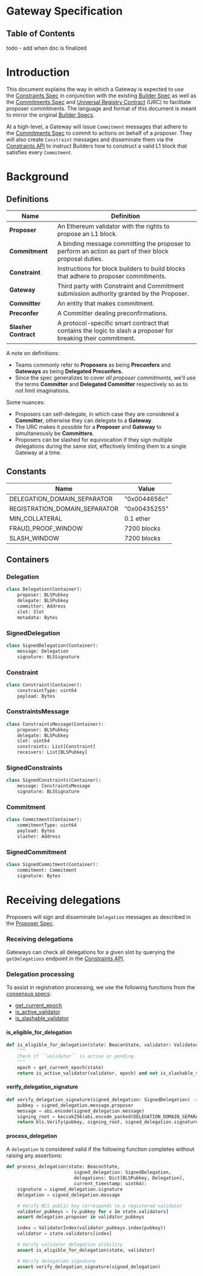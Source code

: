 # Gateway Specification

## Table of Contents
todo - add when doc is finalized

# Introduction

This document explains the way in which a Gateway is expected to use the [Constraints Spec](https://eth-fabric.github.io/constraints-specs/) in conjunction with the existing [Builder Spec](https://ethereum.github.io/builder-specs/#/Builder) as well as the [Commitments Spec](https://github.com/eth-fabric/commitments-specs) and [Universal Registry Contract](https://github.com/eth-fabric/urc) (URC) to facilitate proposer commitments. The language and format of this document is meant to mirror the original [Builder Specs](https://github.com/ethereum/builder-specs/blob/main/specs/bellatrix/builder.md).

At a high-level, a Gateway will issue `Commitment` messages that adhere to the [Commitments Spec](https://github.com/eth-fabric/commitments-specs) to commit to actions on behalf of a proposer. They will also create `Constraint` messages and disseminate them via the [Constraints API](https://eth-fabric.github.io/constraints-specs/) to instruct Builders how to construct a valid L1 block that satisfies every `Commitment`. 

# Background
## Definitions

| Name | Definition |
| --- | --- |
| **Proposer**   | An Ethereum validator with the rights to propose an L1 block. |
| **Commitment** | A binding message committing the proposer to perform an action as part of their block proposal duties. |
| **Constraint** | Instructions for block builders to build blocks that adhere to proposer commitments. |
| **Gateway**    | Third party with Constraint and Commitment submission authority granted by the Proposer. |
| **Committer**  | An entity that makes commitment. |
| **Preconfer**  | A Committer dealing preconfirmations. |
| **Slasher Contract**  | A protocol-specific smart contract that contains the logic to slash a proposer for breaking their commitment. |

A note on definitions:

- Teams commonly refer to **Proposers** as being **Preconfers** and **Gateways** as being **Delegated Preconfers.** 
- Since the spec generalizes to cover *all proposer commitments*, we’ll use the terms **Committer** and **Delegated Committer** respectively so as to not limit imaginations.

Some nuances:

- Proposers can self-delegate, in which case they are considered a **Committer**, otherwise they can delegate to a **Gateway**.
- The URC makes it possible for a **Proposer** and **Gateway** to simultaneously be **Committers**.
- Proposers can be slashed for equivocation if they sign multiple delegations during the same slot, effectively limiting them to a single Gateway at a time.

## Constants
| Name | Value |
| --- | --- |
| DELEGATION_DOMAIN_SEPARATOR | "0x0044656c" |
| REGISTRATION_DOMAIN_SEPARATOR | "0x00435255" |
| MIN_COLLATERAL | 0.1 ether |
| FRAUD_PROOF_WINDOW | 7200 blocks |
| SLASH_WINDOW | 7200 blocks |


## Containers
### Delegation
```python
class Delegation(Container):
    proposer: BLSPubkey
    delegate: BLSPubkey
    committer: Address
    slot: Slot
    metadata: Bytes
```
### SignedDelegation
```python
class SignedDelegation(Container):
    message: Delegation
    signature: BLSSignature
```

### Constraint
```python
class Constraint(Container):
    constraintType: uint64
    payload: Bytes
```

### ConstraintsMessage
```python
class ConstraintsMessage(Container):
    proposer: BLSPubkey
    delegate: BLSPubkey
    slot: uint64
    constraints: List[Constraint]
    receivers: List[BLSPubkey]
```

### SignedConstraints
```python
class SignedConstraints(Container):
    message: ConstraintsMessage
    signature: BLSSignature
```

### Commitment
```python
class Commitment(Container):
    commitmentType: uint64
    payload: Bytes
    slasher: Address
```

### SignedCommitment
```python
class SignedCommitment(Container):
    commitment: Commitment
    signature: Bytes
```

# Receiving delegations
Proposers will sign and disseminate `Delegation` messages as described in the [Proposer Spec](./proposer.md#delegating-to-gateways).

### **Receiving delegations**
Gateways can check all delegations for a given slot by querying the `getDelegations` endpoint in the [Constraints API](./constraints-api.md#endpoint-constraintsv0relaydelegationsslot).

### **Delegation processing**
To assist in registration processing, we use the following functions from the [consensus specs](https://github.com/ethereum/consensus-specs):

- [get_current_epoch](https://github.com/ethereum/consensus-specs/blob/dev/specs/phase0/beacon-chain.md#get_current_epoch)
- [is_active_validator](https://github.com/ethereum/consensus-specs/blob/dev/specs/phase0/beacon-chain.md#is_active_validator)
- [is_slashable_validator](https://github.com/ethereum/consensus-specs/blob/dev/specs/phase0/beacon-chain.md#is_slashable_attestation_data)

#### is_eligible_for_delegation
```python
def is_eligible_for_delegation(state: BeaconState, validator: Validator) -> bool:
    """
    Check if ``validator`` is active or pending.
    """
    epoch = get_current_epoch(state)
    return is_active_validator(validator, epoch) and not is_slashable_validator(validator, epoch)
```


#### verify_delegation_signature
```python
def verify_delegation_signature(signed_delegation: SignedDelegation) -> bool:
    pubkey = signed_delegation.message.proposer
    message = abi.encode(signed_delegation.message)
    signing_root = keccak256(abi.encode_packed(DELEGATION_DOMAIN_SEPARATOR, message))
    return bls.Verify(pubkey, signing_root, signed_delegation.signature)
```

#### process_delegation
A `delegation` is considered valid if the following function completes without raising any assertions:

```python
def process_delegation(state: BeaconState,
                         signed_delegation: SignedDelegation,
                         delegations: Dict[BLSPubkey, Delegation],
                         current_timestamp: uint64):
    signature = signed_delegation.signature
    delegation = signed_delegation.message

    # Verify BLS public key corresponds to a registered validator
    validator_pubkeys = [v.pubkey for v in state.validators]
    assert delegation.proposer in validator_pubkeys

    index = ValidatorIndex(validator_pubkeys.index(pubkey))
    validator = state.validators[index]

    # Verify validator delegation elibility
    assert is_eligible_for_delegation(state, validator)

    # Verify delegation signature
    assert verify_delegation_signature(signed_delegation)
```